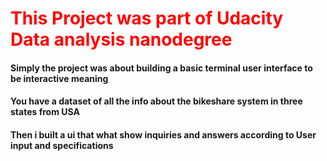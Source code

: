 ### <h1 style=color:red>This Project was part of Udacity Data analysis nanodegree
#### Simply the project was about building a basic terminal user interface to be interactive meaning
#### You have a dataset of all the info about the bikeshare system in three states from USA
#### Then i built a ui that what show inquiries and  answers according to User input and specifications 
  
